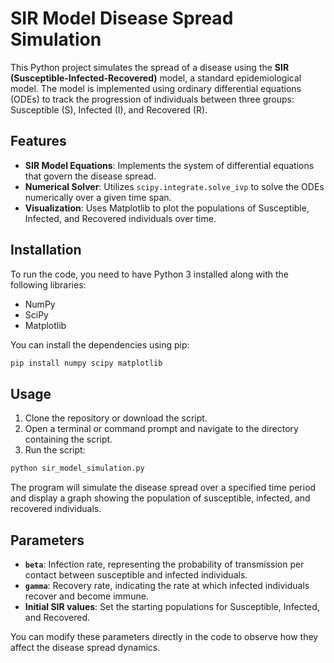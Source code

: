 # SIR Model Disease Spread Simulation

This Python project simulates the spread of a disease using the **SIR (Susceptible-Infected-Recovered)** model, a standard epidemiological model. The model is implemented using ordinary differential equations (ODEs) to track the progression of individuals between three groups: Susceptible (S), Infected (I), and Recovered (R).

## Features

- **SIR Model Equations**: Implements the system of differential equations that govern the disease spread.
- **Numerical Solver**: Utilizes `scipy.integrate.solve_ivp` to solve the ODEs numerically over a given time span.
- **Visualization**: Uses Matplotlib to plot the populations of Susceptible, Infected, and Recovered individuals over time.

## Installation

To run the code, you need to have Python 3 installed along with the following libraries:
- NumPy
- SciPy
- Matplotlib

You can install the dependencies using pip:

```bash
pip install numpy scipy matplotlib
```

## Usage

1. Clone the repository or download the script.
2. Open a terminal or command prompt and navigate to the directory containing the script.
3. Run the script:

```bash
python sir_model_simulation.py
```

The program will simulate the disease spread over a specified time period and display a graph showing the population of susceptible, infected, and recovered individuals.

## Parameters

- **`beta`**: Infection rate, representing the probability of transmission per contact between susceptible and infected individuals.
- **`gamma`**: Recovery rate, indicating the rate at which infected individuals recover and become immune.
- **Initial SIR values**: Set the starting populations for Susceptible, Infected, and Recovered.

You can modify these parameters directly in the code to observe how they affect the disease spread dynamics.

